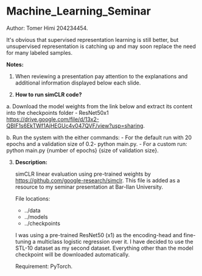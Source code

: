 # Machine_Learning_Seminar

Author: Tomer Himi 204234454.

It's obvious that supervised representation learning is still better, but unsupervised representation is catching up and may soon replace the need for many labeled samples.

**Notes:**

1) When reviewing a presentation pay attention to the explanations and additional information displayed below each slide.

2) **How to run simCLR code?**

a. Download the model weights from the link below and extract its content into the checkpoints folder - ResNet50x1 https://drive.google.com/file/d/13x2-QBIF1s6EkTWf1AjHEGUc4v047QVF/view?usp=sharing.

b. Run the system with the either commands:
    - For the default run with 20 epochs and a validation size of 0.2- python main.py.
    - For a custom run: python main.py {number of epochs} {size of validation size}.

3) **Description:**

    simCLR linear evaluation using pre-trained weights by https://github.com/google-research/simclr. This file is added as a resource to my seminar presentation at Bar-Ilan            University. 

    File locations:
    - ../data
    - ../models
    - ../checkpoints

    I was using a pre-trained ResNet50 (x1) as the encoding-head and fine-tuning a multiclass logistic regression over it.
    I have decided to use the STL-10 dataset as my second dataset. Everything other than the model checkpoint will be downloaded automatically.

    Requirement: PyTorch.

